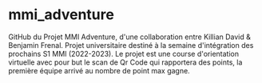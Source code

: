 # mmi_adventure
GitHub du Projet MMI Adventure, d'une collaboration entre Killian David &amp; Benjamin Frenal. Projet universitaire destiné à la semaine d'intégration des prochains S1 MMI (2022-2023). Le projet est une course d'orientation virtuelle avec pour but le scan de Qr Code qui rapportera des points, la première équipe arrivé au nombre de point max gagne.
